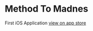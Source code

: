 Method To Madnes
===============
First iOS Application [view on app store](https://itunes.apple.com/us/app/method-to-madness/id918336118?mt=8)
